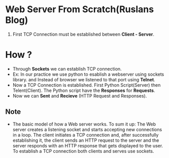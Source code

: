 # Web Server From Scratch(Ruslans Blog)

1. First TCP Connection must be established between __Client - Server__.

# How ?

* Through __Sockets__ we can establish TCP connection.
* Ex: In our practice we use python to esablish a webserver using sockets library. and Instead of browser we listened to that port using __Telnet__.
* Now a TCP Connection is established. First Python Script(Server) then Telent(Client). The Python script have the __Responses__ for __Requests__.
* Now we can __Sent__ and __Recieve__ (HTTP Request and Responses).

## Note

* The basic model of how a Web server works. To sum it up: The Web server creates a listening socket and starts accepting new connections in a loop. The client initiates a TCP connection and, after successfully establishing it, the client sends an HTTP request to the server and the server responds with an HTTP response that gets displayed to the user. To establish a TCP connection both clients and serves use sockets.
